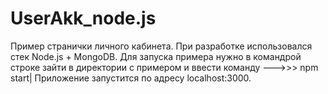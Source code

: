 # UserAkk_node.js
Пример странички личного кабинета. При разработке использовался стек Node.js + MongoDB. Для запуска примера нужно в командрой строке зайти в директории с примером и ввести команду --->>> npm start|  Приложение запустится по адресу localhost:3000.